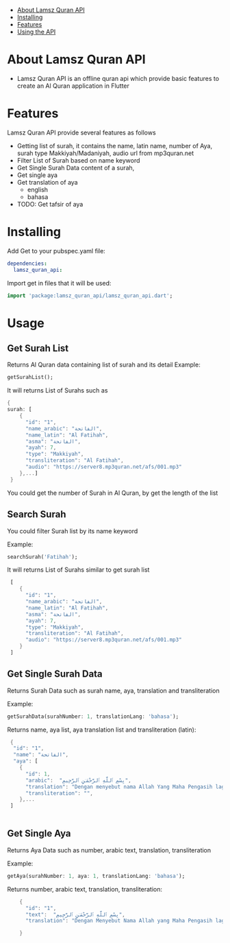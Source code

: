 - [About Lamsz Quran API](#about-lamsz-quran-api)
- [Installing](#installing)
- [Features](#features)
- [Using the API](#usage)

# About Lamsz Quran API

- Lamsz Quran API is an offline quran api which provide basic features to create an Al Quran application in Flutter

# Features

Lamsz Quran API provide several features as follows
- Getting list of surah, it contains the name, latin name, number of Aya, surah type Makkiyah/Madaniyah, audio url from mp3quran.net
- Filter List of Surah based on name keyword
- Get Single Surah Data content of a surah,
- Get single aya 
- Get translation of aya
   - english 
   - bahasa
- TODO: Get tafsir of aya

# Installing

Add Get to your pubspec.yaml file:

```yaml
dependencies:
  lamsz_quran_api:
```

Import get in files that it will be used:

```dart
import 'package:lamsz_quran_api/lamsz_quran_api.dart';
```

# Usage

## Get Surah List
Returns Al Quran data containing list of surah and its detail
Example:

```dart
getSurahList();
```

It will returns List of Surahs such as

```dart
{
surah: [
    {
      "id": "1",
      "name_arabic": "الفاتحة",
      "name_latin": "Al Fatihah",
      "asma": "الفاتحة",
      "ayah": 7,
      "type": "Makkiyah",
      "transliteration": "Al Fatihah",
      "audio": "https://server8.mp3quran.net/afs/001.mp3"
    },...]
 }
```
You could get the number of Surah in Al Quran, by get the length of the list

## Search Surah

You could filter Surah list by its name keyword

Example:

```dart
searchSurah('Fatihah');
```

It will returns List of Surahs similar to get surah list

```dart
 [
    {
      "id": "1",
      "name_arabic": "الفاتحة",
      "name_latin": "Al Fatihah",
      "asma": "الفاتحة",
      "ayah": 7,
      "type": "Makkiyah",
      "transliteration": "Al Fatihah",
      "audio": "https://server8.mp3quran.net/afs/001.mp3"
    }
 ]
```

## Get Single Surah Data
Returns Surah Data such as surah name, aya, translation and transliteration

Example:

```dart
getSurahData(surahNumber: 1, translationLang: 'bahasa');
```

Returns name, aya list, aya translation list and transliteration (latin):

```dart
 {
  "id": "1",
  "name": "الفاتحة",
  "aya": [
    {
      "id": 1,
      "arabic":  "بِسْمِ ٱللَّهِ ٱلرَّحْمَـٰنِ ٱلرَّحِيمِ",
      "translation": "Dengan menyebut nama Allah Yang Maha Pengasih lagi Maha Penyayang.",
      "transliteration": "",
    },...
 ]
  
```

## Get Single Aya
Returns Aya Data such as number, arabic text, translation, transliteration

Example:

```dart
getAya(surahNumber: 1, aya: 1, translationLang: 'bahasa');
```

 Returns number, arabic text, translation, transliteration:

```dart
    {
      "id": "1",
      "text":  "بِسْمِ ٱللَّهِ ٱلرَّحْمَـٰنِ ٱلرَّحِيمِ",
      "translation": "Dengan Menyebut Nama Allah yang Maha Pengasih lagi Maha Penyayang"

    }
```
